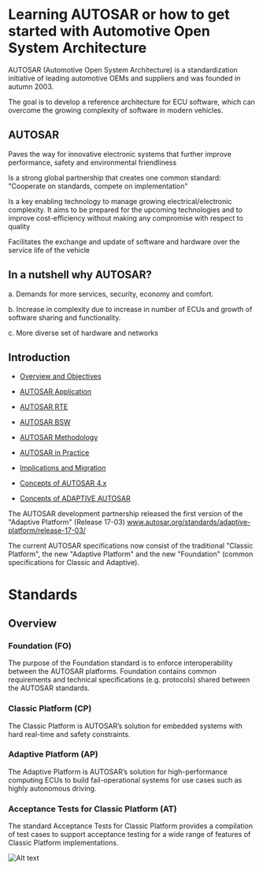 # Learning AUTOSAR or how to get started with Automotive Open System Architecture

AUTOSAR (Automotive Open System Architecture) is a standardization initiative of leading automotive OEMs and suppliers and was founded in autumn 2003. 

The goal is to develop a reference architecture for ECU software, which can overcome the growing complexity of software in modern vehicles.

## AUTOSAR

Paves the way for innovative electronic systems that further improve performance, safety and environmental friendliness

Is a strong global partnership that creates one common standard: "Cooperate on standards, compete on implementation"

Is a key enabling technology to manage growing electrical/electronic complexity. It aims to be prepared for the upcoming technologies and to improve cost-efficiency without making any compromise with respect to quality

Facilitates the exchange and update of software and hardware over the service life of the vehicle

## In a nutshell why AUTOSAR?

a.       Demands for more services, security, economy and comfort.

b.      Increase in complexity due to increase in number of ECUs and growth of software sharing and functionality.

c.       More diverse set of hardware and networks

## Introduction

<!-- MarkdownTOC depth=4 -->

- [Overview and Objectives](#overview)
  
- [AUTOSAR Application](#application)
   
- [AUTOSAR RTE](#rte)
    
- [AUTOSAR BSW](#bsw)
    
- [AUTOSAR Methodology](#methodology)
    
- [AUTOSAR in Practice](#practice)
    
- [Implications and Migration](#implications)
    
- [Concepts of AUTOSAR 4.x](#concepts)
   
- [Concepts of ADAPTIVE AUTOSAR](#concepts)

The AUTOSAR development partnership released the first version of the "Adaptive Platform" (Release 17-03)
www.autosar.org/standards/adaptive-platform/release-17-03/

The current AUTOSAR specifications now consist of the traditional "Classic Platform", the new "Adaptive Platform" and the new "Foundation" (common specifications for Classic and Adaptive).
<!-- /MarkdownTOC -->

# Standards

## Overview

### Foundation (FO)
The purpose of the Foundation standard is to enforce interoperability between the AUTOSAR platforms.
Foundation contains common requirements and technical specifications (e.g. protocols) shared between the AUTOSAR standards.

### Classic Platform (CP)
The Classic Platform is AUTOSAR’s solution for embedded systems with hard real-time and safety constraints.

### Adaptive Platform (AP)
The Adaptive Platform is AUTOSAR’s solution for high-performance computing ECUs to build fail-operational systems for use cases such as highly autonomous driving.

### Acceptance Tests for Classic Platform (AT)
The standard Acceptance Tests for Classic Platform provides a compilation of test cases to support acceptance testing for a wide range of features of Classic Platform implementations.

![Alt text](https://cloud.githubusercontent.com/assets/10328871/25981946/30313856-36e1-11e7-9787-bcc85b65bdb5.png?raw=true)
 
